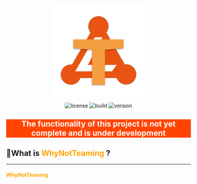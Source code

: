 <p align="center">
  <a href="https://whynotteaming.pamalee.cn">
    <img alt="WhyNotTeaming" src="./img/Logo.png" width="250"/>
  </a>
</p>
<div align="center">
<img src="https://img.shields.io/badge/License-MIT_License-green?style=for-the-badge" alt="license">
<img src="https://img.shields.io/badge/build-None-blue?style=for-the-badge" alt="build">
<img src="https://img.shields.io/badge/Version-V0.0.1-brown?style=for-the-badge" alt="version">
</div>
<div style="background:orangered;color:white;" align="center"><h2>The functionality of this project is not yet complete and is under development</h2></div>

## 🤔What is <span style="color:orange">WhyNotTeaming</span> ?
---
<div style="color:white">
<h4><span style="color:orange">WhyNotTeaming</span> is a simple team and project management solution</h4>
</div>
